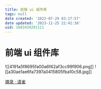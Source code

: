 ```yaml
---
title: 前端 ui 组件库
tags: null
date created: '2022-07-29 03:17:57'
date updated: '2023-11-25 22:42:38'
uid: 1683439291111
---
```


# 前端 ui 组件库

![[4191a5f8695fa00a6f42af3cc99f906.png]] ![[a30ae1ae6fa7397a0415805fba10c58.jpg]]

[摘录 · 语雀](https://www.yuque.com/docs/share/5eced5d5-2c63-4232-a56f-23dc103551ba?#)
